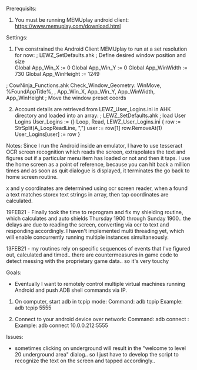 Prerequisits:
1. You must be running MEMUplay android client:
	https://www.memuplay.com/download.html
	
Settings:
1. I've constrained the Android Client MEMUplay to run at a set resolution for now:
; LEWZ_SetDefaults.ahk
	; Define desired window position and size	
	Global App_Win_X := 0
	Global App_Win_Y := 0
	Global App_WinWidth := 730
	Global App_WinHeight := 1249
	
; CowNinja_Functions.ahk
Check_Window_Geometry:
	WinMove, %FoundAppTitle%, , App_Win_X, App_Win_Y, App_WinWidth, App_WinHeight ; Move the window preset coords

2. Account details are retrieved from LEWZ_User_Logins.ini in AHK directory and loaded into an array:
; LEWZ_SetDefaults.ahk
; load User Logins
User_Logins := {}
Loop, Read, LEWZ_User_Logins.ini
{
	row := StrSplit(A_LoopReadLine, ",")
	user := row[1]
	row.RemoveAt(1)
	User_Logins[user] := row
}

Notes:
Since I run the Android inside an emulator, I have to use tesseract OCR screen recognition which reads the screen, extrapolates the text and figures out if a particular menu item has loaded or not and then it taps. I use the home screen as a point of reference, because you can hit back a million times and as soon as quit dialogue is displayed, it terminates the go back to home screen routine.

x and y coordinates are determined using ocr screen reader, when a found a text matches storex text strings in array, then tap coordinates are calculated.

19FEB21 - Finally took the time to reprogram and fix my shielding routine, which calculates and auto shields Thursday 1900 through Sunday 1900.. the delays are due to reading the screen, converting via ocr to text and responding accordingly. I haven't implemented multi threading yet, which will enable concurrently running multiple instances simultaneously.

13FEB21 - my routines rely on specific sequences of events that I've figured out, calculated and timed.. there are countermeasures in game code to detect messing with the proprietary game data.. so it's very touchy

Goals:
- Eventually I want to remotely control multiple virtual machines running Android and push ADB shell commands via IP.
1. On computer, start adb in tcpip mode:
Command: adb tcpip <port>
Example: adb tcpip 5555 

2. Connect to your android device over network:
Command: adb connect <ip address of android phone>:<port> 
Example: adb connect 10.0.0.212:5555 

Issues:
- sometimes clicking on underground will result in the "welcome to level 20 underground area" dialog.. so I just have to develop the script to recognize the text on the screen and tapped accordingly..
